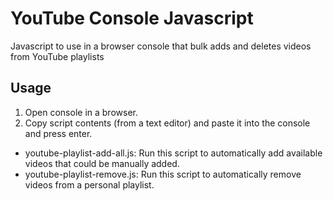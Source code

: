 # YouTube Console Javascript
Javascript to use in a browser console that bulk adds and deletes videos from YouTube playlists

## Usage

1. Open console in a browser.
2. Copy script contents (from a text editor) and paste it into the console and press enter.

* youtube-playlist-add-all.js: Run this script to automatically add available videos that could be manually added.
* youtube-playlist-remove.js: Run this script to automatically remove videos from a personal playlist.
